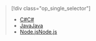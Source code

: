 > [!div class="op_single_selector"]
> * [<span data-ttu-id="42e41-101">C#</span><span class="sxs-lookup"><span data-stu-id="42e41-101">C#</span></span>](../articles/iot-hub/iot-hub-csharp-csharp-c2d.md)
> * [<span data-ttu-id="42e41-102">Java</span><span class="sxs-lookup"><span data-stu-id="42e41-102">Java</span></span>](../articles/iot-hub/iot-hub-java-java-c2d.md)
> * [<span data-ttu-id="42e41-103">Node.js</span><span class="sxs-lookup"><span data-stu-id="42e41-103">Node.js</span></span>](../articles/iot-hub/iot-hub-node-node-c2d.md)
> 
> 

